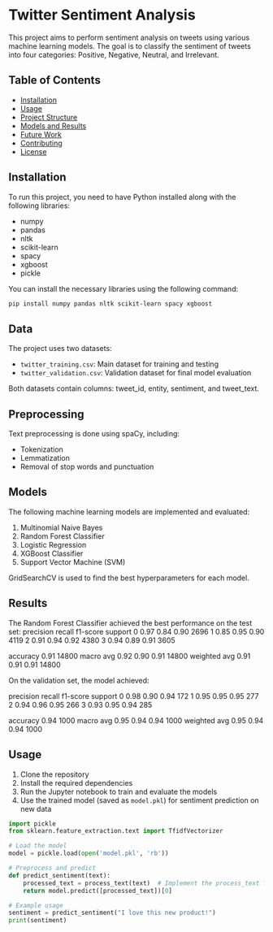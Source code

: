 # Twitter Sentiment Analysis

This project aims to perform sentiment analysis on tweets using various machine learning models. The goal is to classify the sentiment of tweets into four categories: Positive, Negative, Neutral, and Irrelevant.

## Table of Contents
- [Installation](#installation)
- [Usage](#usage)
- [Project Structure](#project-structure)
- [Models and Results](#models-and-results)
- [Future Work](#future-work)
- [Contributing](#contributing)
- [License](#license)

## Installation

To run this project, you need to have Python installed along with the following libraries:

- numpy
- pandas
- nltk
- scikit-learn
- spacy
- xgboost
- pickle

You can install the necessary libraries using the following command:

```bash
pip install numpy pandas nltk scikit-learn spacy xgboost
```

## Data

The project uses two datasets:
- `twitter_training.csv`: Main dataset for training and testing
- `twitter_validation.csv`: Validation dataset for final model evaluation

Both datasets contain columns: tweet_id, entity, sentiment, and tweet_text.

## Preprocessing

Text preprocessing is done using spaCy, including:
- Tokenization
- Lemmatization
- Removal of stop words and punctuation

## Models

The following machine learning models are implemented and evaluated:

1. Multinomial Naive Bayes
2. Random Forest Classifier
3. Logistic Regression
4. XGBoost Classifier
5. Support Vector Machine (SVM)

GridSearchCV is used to find the best hyperparameters for each model.

## Results

The Random Forest Classifier achieved the best performance on the test set:
          precision    recall  f1-score   support
       0       0.97      0.84      0.90      2696
       1       0.85      0.95      0.90      4119
       2       0.91      0.94      0.92      4380
       3       0.94      0.89      0.91      3605

accuracy                           0.91     14800
macro avg      0.92      0.90      0.91     14800
weighted avg   0.91      0.91      0.91     14800


On the validation set, the model achieved:

precision    recall  f1-score   support
       0       0.98      0.90      0.94       172
       1       0.95      0.95      0.95       277
       2       0.94      0.96      0.95       266
       3       0.93      0.95      0.94       285

accuracy                           0.94      1000
macro avg      0.95      0.94      0.94      1000
weighted avg   0.95      0.94      0.94      1000


## Usage

1. Clone the repository
2. Install the required dependencies
3. Run the Jupyter notebook to train and evaluate the models
4. Use the trained model (saved as `model.pkl`) for sentiment prediction on new data

```python
import pickle
from sklearn.feature_extraction.text import TfidfVectorizer

# Load the model
model = pickle.load(open('model.pkl', 'rb'))

# Preprocess and predict
def predict_sentiment(text):
    processed_text = process_text(text)  # Implement the process_text function as in the notebook
    return model.predict([processed_text])[0]

# Example usage
sentiment = predict_sentiment("I love this new product!")
print(sentiment)
```
